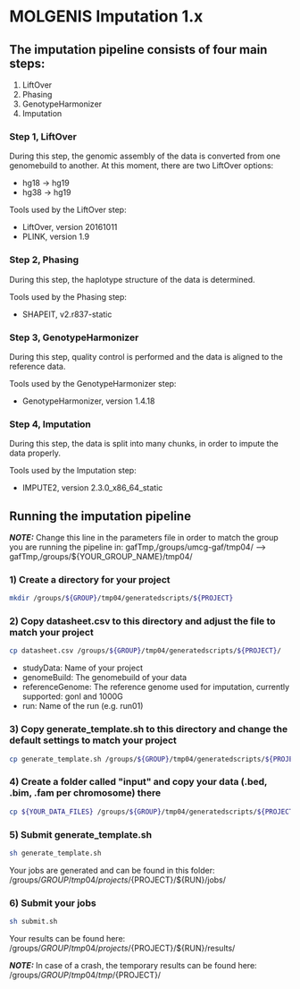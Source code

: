 # MOLGENIS Imputation 1.x

## The imputation pipeline consists of four main steps:

1) LiftOver
2) Phasing
3) GenotypeHarmonizer
4) Imputation

### Step 1, LiftOver

During this step, the genomic assembly of the data is converted from one genomebuild to another.
At this moment, there are two LiftOver options:

* hg18 -> hg19
* hg38 -> hg19

Tools used by the LiftOver step:

* LiftOver, version 20161011
* PLINK, version 1.9


### Step 2, Phasing

During this step, the haplotype structure of the data is determined.

Tools used by the Phasing step:

* SHAPEIT, v2.r837-static


### Step 3, GenotypeHarmonizer 

During this step, quality control is performed and the data is aligned to the reference data.

Tools used by the GenotypeHarmonizer step:

* GenotypeHarmonizer, version 1.4.18


### Step 4, Imputation

During this step, the data is split into many chunks, in order to impute the data properly.

Tools used by the Imputation step:

* IMPUTE2, version 2.3.0_x86_64_static 













## Running the imputation pipeline

**_NOTE:_** Change this line in the parameters file in order to match the group you are running the pipeline in:
gafTmp,/groups/umcg-gaf/tmp04/ --> gafTmp,/groups/${YOUR_GROUP_NAME}/tmp04/

### 1) Create a directory for your project
```bash
mkdir /groups/${GROUP}/tmp04/generatedscripts/${PROJECT}
```

### 2) Copy datasheet.csv to this directory and adjust the file to match your project
```bash
cp datasheet.csv /groups/${GROUP}/tmp04/generatedscripts/${PROJECT}/
```
* studyData: Name of your project
* genomeBuild: The genomebuild of your data
* referenceGenome: The reference genome used for imputation, currently supported: gonl and 1000G
* run: Name of the run (e.g. run01)

### 3) Copy generate_template.sh to this directory and change the default settings to match your project
```bash
cp generate_template.sh /groups/${GROUP}/tmp04/generatedscripts/${PROJECT}/
```

### 4) Create a folder called "input" and copy your data (.bed, .bim, .fam per chromosome) there
```bash
cp ${YOUR_DATA_FILES} /groups/${GROUP}/tmp04/generatedscripts/${PROJECT}/input/
```

### 5) Submit generate_template.sh
```bash
sh generate_template.sh
```
Your jobs are generated and can be found in this folder:
/groups/${GROUP}/tmp04/projects/${PROJECT}/${RUN}/jobs/

### 6) Submit your jobs
```bash
sh submit.sh
```
Your results can be found here:
/groups/${GROUP}/tmp04/projects/${PROJECT}/${RUN}/results/

**_NOTE:_** In case of a crash, the temporary results can be found here:
/groups/${GROUP}/tmp04/tmp/${PROJECT}/
